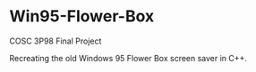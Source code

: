 # Win95-Flower-Box

COSC 3P98 Final Project

Recreating the old Windows 95 Flower Box screen saver in C++.
